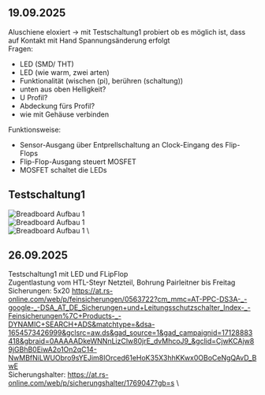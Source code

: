 ## 19.09.2025
Aluschiene eloxiert -> mit Testschaltung1 probiert ob es möglich ist, dass auf Kontakt mit Hand Spannungsänderung erfolgt \
Fragen:
- LED (SMD/ THT)
- LED (wie warm, zwei arten)
- Funktionalität (wischen (pi), berühren (schaltung))
- unten aus oben Helligkeit?
- U Profil?
- Abdeckung fürs Profil?
- wie mit Gehäuse verbinden

Funktionsweise:
- Sensor-Ausgang über Entprellschaltung an Clock-Eingang des Flip-Flops
- Flip-Flop-Ausgang steuert MOSFET
- MOSFET schaltet die LEDs


## Testschaltung1

![Breadboard Aufbau 1](images/Testschaltung1.00.png) \
![Breadboard Aufbau 1](images/Testschaltung1.01.png)  \
![Breadboard Aufbau 1](images/Testschaltung1.02.png)  \

## 26.09.2025
Testschaltung1 mit LED und FLipFlop \
Zugentlastung vom HTL-Steyr Netzteil, Bohrung Pairleitner bis Freitag \
Sicherungen: 5x20 https://at.rs-online.com/web/p/feinsicherungen/0563722?cm_mmc=AT-PPC-DS3A-_-google-_-DSA_AT_DE_Sicherungen+und+Leitungsschutzschalter_Index-_-Feinsicherungen%7C+Products-_-DYNAMIC+SEARCH+ADS&matchtype=&dsa-1654573426999&gclsrc=aw.ds&gad_source=1&gad_campaignid=17128883418&gbraid=0AAAAADkeWNNnLizClw80jrE_dvMhcoJ9_&gclid=CjwKCAjw89jGBhB0EiwA2o1On2qC14-NwMBfNiLWUObro9sYEJim8IOrced61eHoK35X3hhKKwx0OBoCeNgQAvD_BwE \
Sicherungshalter: https://at.rs-online.com/web/p/sicherungshalter/1769047?gb=s \